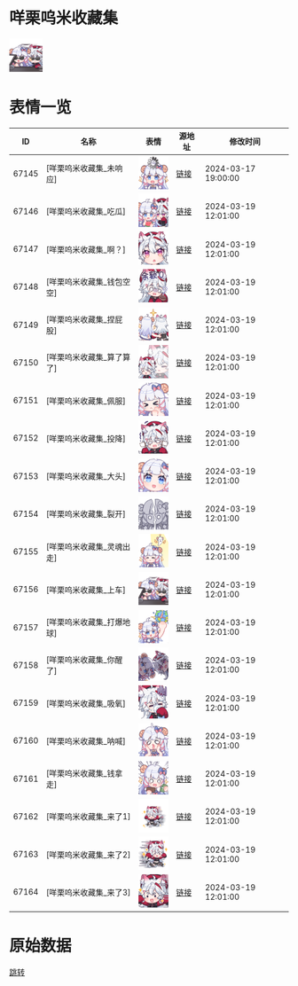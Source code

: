 # 咩栗呜米收藏集

<img src="./cover.png" height="60" alt="cover" />

# 表情一览

|ID|名称|表情|源地址|修改时间|
|----|----|----|----|----|
|67145|[咩栗呜米收藏集_未响应]|<img src="./pic/067145_%5B咩栗呜米收藏集_未响应%5D.png" height="60" alt="未响应"/>|[链接](https://i0.hdslb.com/bfs/garb/5b0a8487f02b2c84c9ec701e58633f8eba3c3b49.png)|2024-03-17 19:00:00|
|67146|[咩栗呜米收藏集_吃瓜]|<img src="./pic/067146_%5B咩栗呜米收藏集_吃瓜%5D.png" height="60" alt="吃瓜"/>|[链接](https://i0.hdslb.com/bfs/garb/0f2f130798c6427ecd14db681cd4587081af8b2a.png)|2024-03-19 12:01:00|
|67147|[咩栗呜米收藏集_啊？]|<img src="./pic/067147_%5B咩栗呜米收藏集_啊？%5D.png" height="60" alt="啊？"/>|[链接](https://i0.hdslb.com/bfs/garb/1be91ddffe11942bd72b44a3e0e123435eb8009e.png)|2024-03-19 12:01:00|
|67148|[咩栗呜米收藏集_钱包空空]|<img src="./pic/067148_%5B咩栗呜米收藏集_钱包空空%5D.png" height="60" alt="钱包空空"/>|[链接](https://i0.hdslb.com/bfs/garb/c2183c27491015dc28c81d5b4935831b3eff4bae.png)|2024-03-19 12:01:00|
|67149|[咩栗呜米收藏集_捏屁股]|<img src="./pic/067149_%5B咩栗呜米收藏集_捏屁股%5D.png" height="60" alt="捏屁股"/>|[链接](https://i0.hdslb.com/bfs/garb/fddadcd91ffc8da591d70cc820350f7d408b97bb.png)|2024-03-19 12:01:00|
|67150|[咩栗呜米收藏集_算了算了]|<img src="./pic/067150_%5B咩栗呜米收藏集_算了算了%5D.png" height="60" alt="算了算了"/>|[链接](https://i0.hdslb.com/bfs/garb/743940e7ffc933d0a2c299b16ba8d1287cf18b18.png)|2024-03-19 12:01:00|
|67151|[咩栗呜米收藏集_佩服]|<img src="./pic/067151_%5B咩栗呜米收藏集_佩服%5D.png" height="60" alt="佩服"/>|[链接](https://i0.hdslb.com/bfs/garb/4177232167f342e57a372ede2866e5d2c58ac94f.png)|2024-03-19 12:01:00|
|67152|[咩栗呜米收藏集_投降]|<img src="./pic/067152_%5B咩栗呜米收藏集_投降%5D.png" height="60" alt="投降"/>|[链接](https://i0.hdslb.com/bfs/garb/0ab08fbd7ed19750b5dcc4228bd85591c4dab2ae.png)|2024-03-19 12:01:00|
|67153|[咩栗呜米收藏集_大头]|<img src="./pic/067153_%5B咩栗呜米收藏集_大头%5D.png" height="60" alt="大头"/>|[链接](https://i0.hdslb.com/bfs/garb/bb38580cb5f40889ca4f5308c440d3fc51bd9ca0.png)|2024-03-19 12:01:00|
|67154|[咩栗呜米收藏集_裂开]|<img src="./pic/067154_%5B咩栗呜米收藏集_裂开%5D.png" height="60" alt="裂开"/>|[链接](https://i0.hdslb.com/bfs/garb/acd4dcd593d7850f4edf5f1230ab6276389850cd.png)|2024-03-19 12:01:00|
|67155|[咩栗呜米收藏集_灵魂出走]|<img src="./pic/067155_%5B咩栗呜米收藏集_灵魂出走%5D.png" height="60" alt="灵魂出走"/>|[链接](https://i0.hdslb.com/bfs/garb/3f1851ac38a8bcb3816fd086e3804c8c983853b5.png)|2024-03-19 12:01:00|
|67156|[咩栗呜米收藏集_上车]|<img src="./pic/067156_%5B咩栗呜米收藏集_上车%5D.png" height="60" alt="上车"/>|[链接](https://i0.hdslb.com/bfs/garb/0c79d34b7aa398114487a015b2f8e0dc77a3fba1.png)|2024-03-19 12:01:00|
|67157|[咩栗呜米收藏集_打爆地球]|<img src="./pic/067157_%5B咩栗呜米收藏集_打爆地球%5D.png" height="60" alt="打爆地球"/>|[链接](https://i0.hdslb.com/bfs/garb/4084e2487c8ca6d32122cefc2adb923672be2066.png)|2024-03-19 12:01:00|
|67158|[咩栗呜米收藏集_你醒了]|<img src="./pic/067158_%5B咩栗呜米收藏集_你醒了%5D.png" height="60" alt="你醒了"/>|[链接](https://i0.hdslb.com/bfs/garb/84c3546a9648409aec5fd550f20dabf465f66cd4.png)|2024-03-19 12:01:00|
|67159|[咩栗呜米收藏集_吸氧]|<img src="./pic/067159_%5B咩栗呜米收藏集_吸氧%5D.png" height="60" alt="吸氧"/>|[链接](https://i0.hdslb.com/bfs/garb/449c1bae59b248785377360d4e39edf6f10b081d.png)|2024-03-19 12:01:00|
|67160|[咩栗呜米收藏集_呐喊]|<img src="./pic/067160_%5B咩栗呜米收藏集_呐喊%5D.png" height="60" alt="呐喊"/>|[链接](https://i0.hdslb.com/bfs/garb/09c0d96445d19c0b6be03c14deee7775e0a42466.png)|2024-03-19 12:01:00|
|67161|[咩栗呜米收藏集_钱拿走]|<img src="./pic/067161_%5B咩栗呜米收藏集_钱拿走%5D.png" height="60" alt="钱拿走"/>|[链接](https://i0.hdslb.com/bfs/garb/3922be515ae8144fac5d8a198120ee0996b5c421.png)|2024-03-19 12:01:00|
|67162|[咩栗呜米收藏集_来了1]|<img src="./pic/067162_%5B咩栗呜米收藏集_来了1%5D.png" height="60" alt="来了1"/>|[链接](https://i0.hdslb.com/bfs/garb/3e21e25d4ea5dc0f6d685fd54e5883227941e847.png)|2024-03-19 12:01:00|
|67163|[咩栗呜米收藏集_来了2]|<img src="./pic/067163_%5B咩栗呜米收藏集_来了2%5D.png" height="60" alt="来了2"/>|[链接](https://i0.hdslb.com/bfs/garb/fffec70e3f12aaf324fafd424da4509440af60ca.png)|2024-03-19 12:01:00|
|67164|[咩栗呜米收藏集_来了3]|<img src="./pic/067164_%5B咩栗呜米收藏集_来了3%5D.png" height="60" alt="来了3"/>|[链接](https://i0.hdslb.com/bfs/garb/68a3a90b68d0cb3254dd069b7e29a3e5f3df1339.png)|2024-03-19 12:01:00|

# 原始数据

[跳转](./raw.json)

